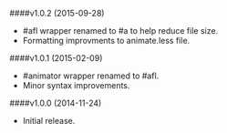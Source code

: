 ####v1.0.2 (2015-09-28)

- #afl wrapper renamed to #a to help reduce file size.
- Formatting improvments to animate.less file.

####v1.0.1 (2015-02-09)

- #animator wrapper renamed to #afl.
- Minor syntax improvements.

####v1.0.0 (2014-11-24)

- Initial release.
